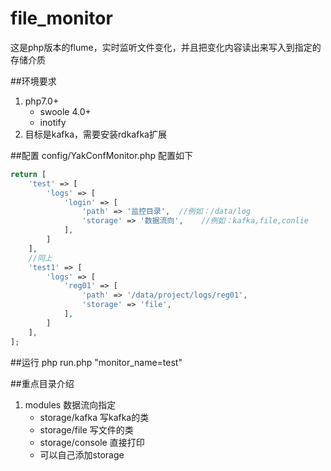 # file_monitor

这是php版本的flume，实时监听文件变化，并且把变化内容读出来写入到指定的存储介质

##环境要求
1. php7.0+
    * swoole 4.0+
    * inotify
2. 目标是kafka，需要安装rdkafka扩展

##配置
    config/YakConfMonitor.php
配置如下
```php
return [
    'test' => [
        'logs' => [
            'login' => [
                'path' => '监控目录',  //例如：/data/log
                'storage' => '数据流向',    //例如：kafka,file,conlie
            ],
        ]
    ],
    //同上
    'test1' => [
        'logs' => [
            'reg01' => [
                'path' => '/data/project/logs/reg01',
                'storage' => 'file',
            ],
        ]
    ],
];
```

##运行
    php run.php "monitor_name=test"

##重点目录介绍
1. modules  数据流向指定
    * storage/kafka  写kafka的类
    * storage/file   写文件的类
    * storage/console 直接打印
    * 可以自己添加storage